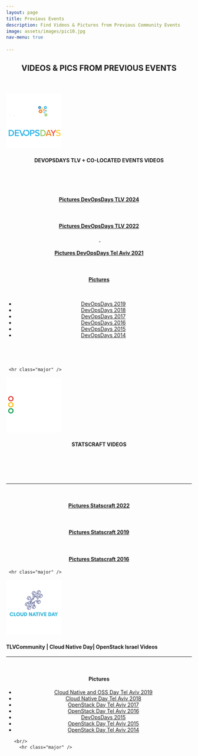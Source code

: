 ```yaml
---
layout: page
title: Previous Events
description: Find Videos & Pictures from Previous Community Events
image: assets/images/pic10.jpg
nav-menu: true

---
```


<div id="main" class="alt">

<!-- One -->
<section id="one">
	<div class="inner" style="text-transform: uppercase;">
		<header class="major">
			<h1>Videos & Pics from Previous Events</h1>
		</header> 
        </div>

<!-- DEVOPSDAYS Tel Aviv Ongoing -->
   <img src="/assets/images/devopsdays-SQ.png" width="150">
    <div class="box">
	<div class="row" style="text-align: center;"> 
    <h4 id="stream"><span class="icon fa-video-camera"></span> DEVOPSDAYS TLV + CO-LOCATED EVENTS VIDEOS</h4><br/>
    <script src="https://static.elfsight.com/platform/platform.js" async></script>
    <div class="elfsight-app-1501873f-a705-4e3b-95e4-b207e742f3c9" data-elfsight-app-lazy></div>
    </div>
    <br/>
    <br/>
	<div class="row" style="text-align: center;"> 
    <h4><a href="https://photos.google.com/share/AF1QipOpUTN9sigVsGqRXhu9q0iFwhh_1tx5079duMT2nO8Gf68YdvpcwSs17Io37QNsTQ?key=OEttZkRtbjRiS29vNklmeHRuN08tVkk1cFc5dkhn" target="_blank"><span class="icon fa-camera-retro"></span> Pictures DevOpsDays TLV 2024 </a></h4>&nbsp;<h4><a href="https://rtfmp.lease/devopsdaystlv-2022-photos" target="_blank"><span class="icon fa-camera-retro"></span> Pictures DevOpsDays TLV 2022 </a></h4>&nbsp;<a href="https://photos.app.goo.gl/EiUmrW4QwigR1oQ27" target="_blank">&nbsp;<h4><span class="icon fa-camera-retro"></span> Pictures DevOpsDays Tel Aviv 2021</h4></div>   
    <br/>
    <div class="row" style="text-align: center;"> 
     <h4><span class="icon fa-camera-retro"></span> Pictures</h4>
     <br/>
     <ul class="icons"> <li><span class="icon fa-smile-o"></span> <a href="https://photos.google.com/u/1/share/AF1QipPUaxMui5bLi5I9NNJ_LXLSCtYqF0QCYD_Xwu2WXjRKLJCOdkNOI0eCu7ph0nwsXA?key=X2FXbzRXaXNIN3Nabk9IM21TY0ZYeDVpZ2NUZi1n" target="_blank">DevOpsDays 2019</a></li><li><span class="icon fa-star"></span> <a href="https://photos.google.com/u/1/share/AF1QipOi37lys5fOHziSrw7l-p5b4wa9m6UiTTgAhEioBBI-40NbSJVlN2gwloq8ekidww?key=ZktvaEZyTUkzVUt0MzFqX2RPY1JGaGMzT2duN2Zn" target="_blank">DevOpsDays 2018</a></li>
    <li><span class="icon fa-fire"></span> <a href="https://photos.google.com/u/3/share/AF1QipPFd9YVSwBkMq06sk6QbU8tg0IwiwU8SB9hCau7eH2pNVYGd3vzfyMeK1U1UrovFw?key=N3ZDNXRYZ0ZhVmwyQWY4STVpRFBhaVB4enM5MzBn" target="_blank">DevOpsDays 2017</a></li><li><span class="icon fa-heart"></span> <a href="https://photos.google.com/u/3/share/AF1QipM5Zk63YXq57EmpWoPIAEbTZcuZOXAS0LB2eHCyRAfFCU72Z7-2QGNCK6dFYyxFkA?key=LXgxVHFaQy03YnJFdDkyT3pqX05Ya0I5VTM1aTNR" target="_blank">DevOpsDays 2016</a></li>
    <li><span class="icon fa-bullseye"></span> <a href="" target="_blank">DevOpsDays 2015</a></li><li><span class="icon fa-cog"></span> <a href="https://photos.google.com/u/1/album/AF1QipNWLYZEFTHcNpBfJufCsyiVGUnjrt3SgNLSvnyJ" target="_blank">DevOpsDays 2014</a></li></p>
    </ul>
        <br/>
       <p></p>
    <br/>      
</div>
</div>

     <hr class="major" />


<!-- Statscraft Tel Aviv -->
<img src="/assets/images/statscraft-SQ.png" width="150">
<div class="box">
<div class="row" style="text-align: center;"> 
    <h4 id="stream"><span class="icon fa-video-camera"></span> STATSCRAFT VIDEOS</h4><br/>
           <br/>
       <p><script src="https://static.elfsight.com/platform/platform.js" async></script>
<div class="elfsight-app-1c704def-3ec1-4e5e-b630-3ecfe362c7a0" data-elfsight-app-lazy></div></p>
</div>
    <br/>   
    <p></p>
     <hr class="major" />
     <br/>
    <div class="row" style="text-align: center;"> 
          <h4 id="stream"><a href="https://www.facebook.com/media/set/?set=a.7750540041682996&type=3" target="_blank"><span class="icon fa-camera-retro"></span> Pictures Statscraft 2022</a></h4>&nbsp;<h4 id="stream"><a href="https://www.facebook.com/media/set/?vanity=statscraft.il&set=a.2638884022848649" target="_blank"><span class="icon fa-camera-retro"></span> Pictures Statscraft 2019</a></h4>&nbsp;<h4 id="stream"><a href="https://www.facebook.com/media/set/?vanity=statscraft.il&set=a.884839651586437" target="_blank"><span class="icon fa-camera-retro"></span> Pictures Statscraft 2016</a></h4>
          </div>
          </div>

     <hr class="major" />

<!-- Cloud Native + TLVCommunity  -->
  <img src="/assets/images/cloudnative-SQ.png" width="150">
      <h4 id="stream"><span class="icon fa-video-camera"></span> TLVCommunity | Cloud Native Day| OpenStack Israel Videos</h4>
    <div class="box">
    <div class="row" style="text-align: center;"> 
    <script src="https://static.elfsight.com/platform/platform.js" async></script><div class="elfsight-app-783a0426-6754-4211-8292-021bd98a6c7b" data-elfsight-app-lazy></div>
    </div>
     <p></p>
     <hr class="major" />
     <br/>
     <div class="row" style="text-align: center;"> 
    <h4 id="stream"><span class="icon fa-camera-retro"></span> Pictures</h4>
	<ul class="icons"> <li><span class="icon fa-smile-o"></span> <a href="https://photos.google.com/u/1/share/AF1QipOqO2xpMomL_qnzbnGRc8o86E9-fZe_qR9HtPLxAt8lPBanXkIkYEGyQfL1e-eeKA?key=UEU4UUNmdjdjcmhLVXE1bFVsWWJUcWhLV3k3anR3" target="_blank">Cloud Native and OSS  Day Tel Aviv 2019</a></li><li><span class="icon fa-star"></span> <a href="https://photos.google.com/u/4/share/AF1QipMvguSJe_8ubACkriI8BYtpYCw-Bnov6oVEOxWe52Mjhvk6ZLfZMkNHxxcnCC_HOg?key=QkFPNlR4Q2xoVm1pcl84elpxMUpKRXBlZFBBUU5B" target="_blank">Cloud Native Day Tel Aviv 2018</a></li>
    <li><span class="icon fa-fire"></span> <a href="https://photos.google.com/u/5/share/AF1QipNATFNzlPt3jgogv-V5053jpk6dVaRE66YkpWjKh72yT0liH7c9ZPbvBbGMe2cRjg?key=TFhvZTdOLU5Mdm9NMk1ZUkNyZlc2Y01YUlBIZVl3" target="_blank">OpenStack Day Tel Aviv 2017</a></li><li><span class="icon fa-heart"></span> <a href="https://photos.google.com/u/5/share/AF1QipNupkVAR4qo-7fEf2YytfhNjDeN0ccXQ7wRY1AnAW5iBvh8zKJ1HoB4W9WR119dnA?key=NjVlZHBYeXFpUkhPbjUyU2NUYmsxY1VxSHUxNGlR" target="_blank">OpenStack Day Tel Aviv 2016</a></li>
    <li><span class="icon fa-bullseye"></span> <a href="" target="_blank">DevOpsDays 2015</a></li><li><span class="icon fa-cog"></span> <a href="https://photos.google.com/u/5/share/AF1QipNkDI2u05uxOQ4c2bnLVKWz_35zb5jlY4y5gVqnqPCC2up8qjIuBOoCEu-67MIeTA?key=OHN1akx4Y196eC1QSXpoRXFDSERlZU9oLXlEOHBn" target="_blank">OpenStack Day Tel Aviv 2015</a></li><li><span class="icon fa-diamond"></span> <a href="https://photos.google.com/u/5/album/AF1QipPuzenOb9gZhqL3J_gIL6rrSwKeaXahEOgkI7lx" target="_blank">OpenStack Day Tel Aviv 2014</a></li>
    </ul> </div>
    </div>

       <br/>        
         <hr class="major" />
<!--
<div class="row 200%">
	<div class="12u 12u$(medium)">
    <div class="box alt">
     <hr class="major" />
        <h2 id="discord">Discord Server - LIVE CHAT</h2>
        <iframe src="https://discordapp.com/widget?id=744871304594849822&theme=dark" width="75%" height="500" allowtransparency="true" frameborder="0" sandbox="allow-popups allow-popups-to-escape-sandbox allow-same-origin allow-scripts"></iframe>
    </div>
    </div>
 </div>
    <div class="box"> 
        <p><a href="#discord" id="#discord"><h3>Getting Started with Discord</h3></a></p>
        <p>We recommend you join our Discord server to connect with friends from the community, and to receive updates from the event organizers.</p>
            <ul>
            <li>Join Discord <strong><a href="https://discord.gg/fV4cMKQ" target="_blank">HERE</a>.</strong></li>
            <li>It is recommended to use the desktop or mobile app.</li>
            <li>Once you have joined the server, you will be required to accept the Community Guidelines and Code of Conduct to be able to have access to the rest of the channels. Once you do so, the channels and participation in the community will be available to you. </li>
            </ul>
        <p><strong>Looking forward to chatting with you there!</strong></p>
        <br/> 
        </div>
    </div>	-->

</section>
</div> 
